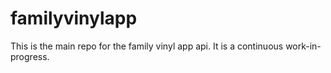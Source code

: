 # familyvinylapp
This is the main repo for the family vinyl app api. It is a continuous work-in-progress.
